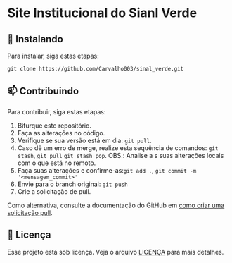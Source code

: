 # Site Institucional do Sianl Verde

## 🚀 Instalando 

Para instalar, siga estas etapas:

```
git clone https://github.com/Carvalho003/sinal_verde.git
```

## 📫 Contribuindo

Para contribuir, siga estas etapas:

1. Bifurque este repositório.
2. Faça as alterações no código.
3. Verifique se sua versão está em dia: `git pull`.
4. Caso dê um erro de merge, realize esta sequência de comandos: `git stash`, `git pull`  `git stash pop`. OBS.: Analise a s suas alterações locais com o que está no remoto.
5. Faça suas alterações e confirme-as:`git add .`, `git commit -m '<mensagem_commit>'`
6. Envie para o branch original: `git push`
7. Crie a solicitação de pull.

Como alternativa, consulte a documentação do GitHub em [como criar uma solicitação pull](https://help.github.com/en/github/collaborating-with-issues-and-pull-requests/creating-a-pull-request).

## 📝 Licença

Esse projeto está sob licença. Veja o arquivo [LICENÇA](LICENSE.md) para mais detalhes.
